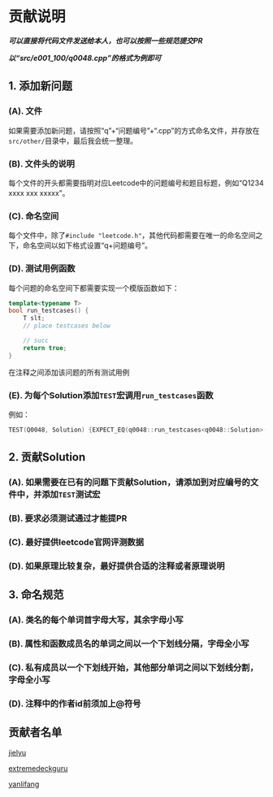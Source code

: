 # 贡献说明

***可以直接将代码文件发送给本人，也可以按照一些规范提交PR***

***以“src/e001_100/q0048.cpp”的格式为例即可***

## 1. 添加新问题

### (A). 文件

如果需要添加新问题，请按照“q”+“问题编号”+“.cpp”的方式命名文件，并存放在`src/other/`目录中，最后我会统一整理。

### (B). 文件头的说明

每个文件的开头都需要指明对应Leetcode中的问题编号和题目标题，例如“Q1234 xxxx xxx xxxxx”。

### (C). 命名空间

每个文件中，除了`#include "leetcode.h"`，其他代码都需要在唯一的命名空间之下，命名空间以如下格式设置“q+问题编号”。

### (D). 测试用例函数

每个问题的命名空间下都需要实现一个模版函数如下：

```Cpp
template<typename T>
bool run_testcases() {
    T slt;
    // place testcases below

    // succ
    return true;
}
```

在注释之间添加该问题的所有测试用例

### (E). 为每个Solution添加`TEST`宏调用`run_testcases`函数

例如：

```Cpp
TEST(Q0048, Solution) {EXPECT_EQ(q0048::run_testcases<q0048::Solution>(), true);}
```

## 2. 贡献Solution

### (A). 如果需要在已有的问题下贡献Solution，请添加到对应编号的文件中，并添加`TEST`测试宏

### (B). 要求必须测试通过才能提PR

### (C). 最好提供leetcode官网评测数据

### (D). 如果原理比较复杂，最好提供合适的注释或者原理说明

## 3. 命名规范

### (A). 类名的每个单词首字母大写，其余字母小写

### (B). 属性和函数成员名的单词之间以一个下划线分隔，字母全小写

### (C). 私有成员以一个下划线开始，其他部分单词之间以下划线分割，字母全小写

### (D). 注释中的作者id前须加上@符号

## 贡献者名单

[jielyu](https://github.com/jielyu)

[extremedeckguru](https://github.com/extremedeckguru)

[yanlifang](https://github.com/yanlifang)
